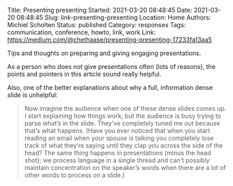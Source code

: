 Title: Presenting presenting
Started: 2021-03-20 08:48:45
Date: 2021-03-20 08:48:45
Slug: link-presenting-presenting
Location: Home
Authors: Michiel Scholten
Status: published
Category: responses
Tags: communication, conference, howto, link, work
Link: https://medium.com/@chethaase/presenting-presenting-17233fa13aa5

Tips and thoughts on preparing and giving engaging presentations.

As a person who does not give presentations often (lots of reasons), the points and pointers in this article sound really helpful.

Also, one of the better explanations about why a full, information dense slide is unhelpful:

> Now imagine the audience when one of these dense slides comes up. I start explaining how things work, but the audience is busy trying to parse what’s in the slide. They’ve completely tuned me out because that’s what happens. (Have you ever noticed that when you start reading an email when your spouse is talking you completely lose track of what they’re saying until they clap you across the side of the head? The same thing happens in presentations (minus the head shot); we process language in a single thread and can’t possibly maintain concentration on the speaker’s words when there are a lot of other words to process on a slide.)
